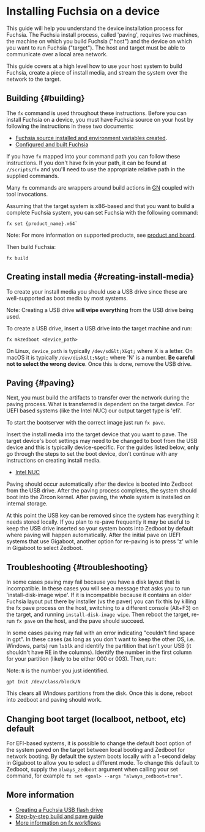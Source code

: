 # Installing Fuchsia on a device

This guide will help you understand the device installation process for Fuchsia.
The Fuchsia install process, called 'paving', requires two machines, the machine
on which you build Fuchsia ("host") and the device on which you want to run
Fuchsia ("target"). The host and target must be able to communicate over a local
area network.

This guide covers at a high level how to use your host system
to build Fuchsia, create a piece of install media, and stream
the system over the network to the target.


## Building {#building}

The `fx` command is used throughout these instructions. Before you can
install Fuchsia on a device, you must have Fuchsia source on your host by
following the instructions in these two documents:

 * [Fuchsia source installed and environment variables created](/docs/get-started/get_fuchsia_source.md).
 * [Configured and built Fuchsia](/docs/get-started/build_fuchsia.md)

If you have `fx` mapped into your command path you can follow these instructions. If you
don't have fx in your path, it can be found at `//scripts/fx` and you'll need
to use the appropriate relative path in the supplied commands.

Many `fx` commands are wrappers around build actions in [GN](/docs/concepts/build_system/intro.md)
coupled with tool invocations.

Assuming that the target system is x86-based and that you want to build a
complete Fuchsia system, you can set Fuchsia with the following command:

```
fx set {product_name}.x64`
```

Note: For more information on supported products, see [product and board](/docs/concepts/build_system/boards_and_products.md).

Then build Fuchsia:

```
fx build
```

## Creating install media {#creating-install-media}

To create your install media you should use a USB drive since these are
well-supported as boot media by most systems.

Note: Creating a USB drive **will wipe everything** from the USB drive being used.

To create a USB drive, insert a USB drive into the target machine and run:

```
fx mkzedboot <device_path>
```

On Linux, `device_path` is typically `/dev/sd&lt;X&gt;` where X is a letter. On macOS
it is typically `/dev/disk&lt;N&gt;` where 'N' is a number. **Be careful
not to select the wrong device**. Once this is done, remove the USB drive.

## Paving {#paving}

Next, you must build the artifacts to transfer over the network during the paving
process. What is transferred is dependent on the target device. For UEFI based
systems (like the Intel NUC) our output target type is 'efi'.

To start the bootserver with the correct image just run `fx pave`.

Insert the install media into the target device that you want to pave. The
target device's boot settings may need to be changed to boot from the USB device
and this is typically device-specific. For the guides listed below, **only** go
through the steps to set the boot device, don't continue with any instructions
on creating install media.

* [Intel NUC](/docs/development/hardware/intel_nuc.md)

Paving should occur automatically after the device is booted into Zedboot from
the USB drive. After the paving process completes, the system should boot into
the Zircon kernel. After paving, the whole system is installed on internal
storage.

At this point the USB key can be removed since the system has
everything it needs stored locally. If you plan to re-pave frequently it may be
useful to keep the USB drive inserted so your system boots into Zedboot by
default where paving will happen automatically. After the initial pave on UEFI
systems that use Gigaboot, another option for re-paving is to press 'z' while in
Gigaboot to select Zedboot.


## Troubleshooting {#troubleshooting}

In some cases paving may fail because you have a disk layout that is
incompatible. In these cases you will see a message that asks you to run
'install-disk-image wipe'. If it is incompatible because it contains an older
Fuchsia layout put there by installer (vs the paver) you can fix this by killing
the fx pave process on the host, switching to a different console (Alt+F3) on
the target, and running `install-disk-image wipe`. Then reboot the target,
re-run `fx pave` on the host, and the pave should succeed.

In some cases paving may fail with an error indicating "couldn't find space in
gpt". In these cases (as long as you don't want to keep the other OS, i.e.
Windows, parts) run `lsblk` and identify the partition that isn't your USB (it
shouldn't have RE in the columns). Identify the number in the first column for
your partition (likely to be either 000 or 003). Then, run:

Note: `N` is the number you just identified.

```
gpt Init /dev/class/block/N
```

This clears all Windows partitions from the disk. Once this is done, reboot into
zedboot and paving should work.

## Changing boot target (localboot, netboot, etc) default

For EFI-based systems, it is possible to change the default boot option of the
system paved on the target between local booting and Zedboot for network
booting. By default the system boots locally with a 1-second delay in Gigaboot
to allow you to select a different mode. To change this default to Zedboot,
supply the `always_zedboot` argument when calling your set command, for example
`fx set <goal> --args "always_zedboot=true"`.

## More information

 * [Creating a Fuchsia USB flash drive](/docs/development/hardware/usb_setup.md)
 * [Step-by-step build and pave guide](/docs/development/build/build_and_pave_quickstart.md)
 * [More information on fx workflows](/docs/development/build/fx.md)

